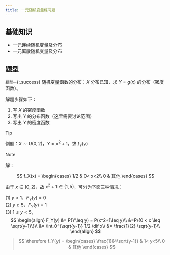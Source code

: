 ```yaml
---
title: 一元随机变量练习题
---
```


<!--more-->



## 基础知识

* 一元连续随机变量及分布
* 一元离散随机变量及分布

## 题型

`题型一`{:.success} 随机变量函数的分布：$X$ 分布已知，求 $Y=g(x)$ 的分布（密度函数）。

解题步骤如下：

1. 写 $X$ 的密度函数
2. 写出 $Y$ 的分布函数（这里需要讨论范围）
3. 写出 $Y$ 的密度函数

> [!TIP]
> 例题：$X\sim U(0,2)$，$Y=x^2+1$，求 $f_Y(y)$

> [!NOTE]
> 解：<br>
> 
> $$
f_X(x) =
\begin{cases}
1/2 & 0< x<2\\
0 & 其他
\end{cases}
$$

由于 $x\in (0,2)$，故 $x^2+1 \in (1,5)$，可分为下面三种情况：<br>

(1) $y<1$，$F_Y(y)=0$<br>
(2) $y\geq 5$，$F_Y(y)=1$<br>
(3) $1\leq y<5$，
$$
\begin{align}
F_Y(y) &= P(Y\leq y) = P(x^2+1\leq y)\\
&=P\{0 < x \leq \sqrt{y-1}\}\\
&= \int_0^{\sqrt{y-1}} 1/2 \dif x\\
&= \frac{1}{2} \sqrt{y-1}\\
\end{align}
$$
> 
> $$
\therefore f_Y(y) = 
\begin{cases}
\frac{1}{4\sqrt{y-1}} & 1< y<5\\
0 & 其他
\end{cases}
$$
